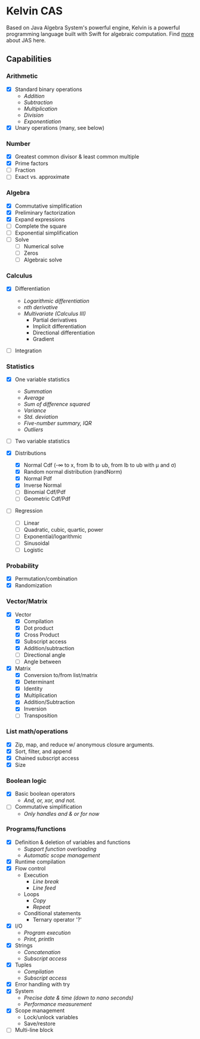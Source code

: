 # Kelvin CAS
Based on Java Algebra System's powerful engine, Kelvin is a powerful programming language built with Swift for algebraic computation. Find [more](https://github.com/JiachenRen/java-algebra-system) about JAS here.

## Capabilities

### Arithmetic
- [x] Standard binary operations
  - *Addition*
  - *Subtraction*
  - *Multiplication*
  - *Division*
  - *Exponentiation*
- [x] Unary operations (many, see below)

### Number
- [x] Greatest common divisor & least common multiple
- [x] Prime factors
- [ ] Fraction
- [ ] Exact vs. approximate

### Algebra
- [x] Commutative simplification
- [x] Preliminary factorization
- [x] Expand expressions
- [ ] Complete the square
- [ ] Exponential simplification
- [ ] Solve
  - [ ] Numerical solve
  - [ ] Zeros
  - [ ] Algebraic solve

### Calculus
- [x] Differentiation
  - *Logarithmic differentiation*
  - *nth derivative*
  - *Multivariate (Calculus III)*
    - Partial derivatives
    - Implicit differentiation
    - Directional differentiation
    - Gradient
  
- [ ] Integration

### Statistics
- [x] One variable statistics
  - *Summation*
  - *Average*
  - *Sum of difference squared*
  - *Variance*
  - *Std. deviation*
  - *Five-number summary, IQR*
  - *Outliers*
  
- [ ] Two variable statistics
- [x] Distributions
  - [x] Normal Cdf (-∞ to x, from lb to ub, from lb to ub with μ and σ)
  - [x] Random normal distribution (randNorm)
  - [x] Normal Pdf
  - [x] Inverse Normal
  - [ ] Binomial Cdf/Pdf
  - [ ] Geometric Cdf/Pdf
- [ ] Regression
  - [ ] Linear
  - [ ] Quadratic, cubic, quartic, power
  - [ ] Exponential/logarithmic
  - [ ] Sinusoidal
  - [ ] Logistic

### Probability
- [x] Permutation/combination
- [x] Randomization

### Vector/Matrix
- [x] Vector
  - [x] Compilation
  - [x] Dot product
  - [x] Cross Product
  - [x] Subscript access
  - [x] Addition/subtraction
  - [ ] Directional angle
  - [ ] Angle between

- [x] Matrix
  - [x] Conversion to/from list/matrix
  - [x] Determinant
  - [x] Identity
  - [x] Multiplication
  - [x] Addition/Subtraction
  - [x] Inversion
  - [ ] Transposition

### List math/operations
- [x] Zip, map, and reduce w/ anonymous closure arguments.
- [x] Sort, filter, and append
- [x] Chained subscript access
- [x] Size

### Boolean logic
- [x] Basic boolean operators
  - *And, or, xor, and not.*
- [ ] Commutative simplification 
  - *Only handles and & or for now*

### Programs/functions
- [x] Definition & deletion of variables and functions
  - *Support function overloading*
  - *Automatic scope management*
- [x] Runtime compilation
- [x] Flow control
  - Execution
    - *Line break*
    - *Line feed*
  - Loops
    - *Copy*
    - *Repeat*
  - Conditional statements
    - Ternary operator '?'
- [x] I/O
  - *Program execution*
  - *Print, println*
- [x] Strings
  - *Concatenation*
  - *Subscript access*
- [x] Tuples
  - *Compilation*
  - *Subscript access*
- [x] Error handling with try
- [x] System
  - *Precise date & time (down to nano seconds)*
  - *Performance measurement*
- [x] Scope management
  - Lock/unlock variables
  - Save/restore
- [ ] Multi-line block
